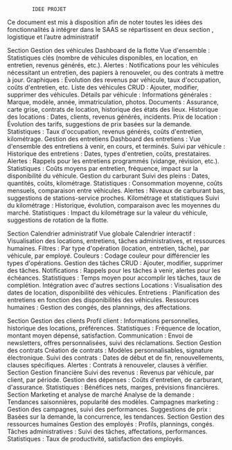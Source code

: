 			IDEE PROJET 





Ce document est mis à disposition afin de noter toutes les idées des fonctionnalités à intégrer dans le SAAS se répartissent en deux section , logistique et l’autre administratif 
	
Section Gestion des véhicules
Dashboard de la flotte
Vue d'ensemble : Statistiques clés (nombre de véhicules disponibles, en location, en entretien, revenus générés, etc.).
Alertes : Notifications pour les véhicules nécessitant un entretien, des papiers à renouveler, ou des contrats à mettre à jour.
Graphiques : Évolution des revenus par véhicule, taux d'occupation, coûts d'entretien, etc.
Liste des véhicules
CRUD : Ajouter, modifier, supprimer des véhicules.
Détails par véhicule :
Informations générales : Marque, modèle, année, immatriculation, photos.
Documents : Assurance, carte grise, contrats de location, historique des états des lieux.
Historique des locations : Dates, clients, revenus générés, incidents.
Prix de location : Évolution des tarifs, suggestions de prix basées sur la demande.
Statistiques : Taux d'occupation, revenus générés, coûts d'entretien, kilométrage.
Gestion des entretiens
Dashboard des entretiens : Vue d'ensemble des entretiens à venir, en cours, et terminés.
Suivi par véhicule :
Historique des entretiens : Dates, types d'entretien, coûts, prestataires.
Alertes : Rappels pour les entretiens programmés (vidange, révision, etc.).
Statistiques : Coûts moyens par entretien, fréquence, impact sur la disponibilité du véhicule.
Gestion du carburant
Suivi des pleins : Dates, quantités, coûts, kilométrage.
Statistiques : Consommation moyenne, coûts mensuels, comparaison entre véhicules.
Alertes : Niveaux de carburant bas, suggestions de stations-service proches.
Kilométrage et statistiques
Suivi du kilométrage : Historique, évolution, comparaison avec les moyennes du marché.
Statistiques : Impact du kilométrage sur la valeur du véhicule, suggestions de rotation de la flotte.

Section Calendrier administratif
Vue globale
Calendrier interactif : Visualisation des locations, entretiens, tâches administratives, et ressources humaines.
Filtres : Par type d'opération (location, entretien, tâche), par véhicule, par employé.
Couleurs : Codage couleur pour différencier les types d'opérations.
Gestion des tâches
CRUD : Ajouter, modifier, supprimer des tâches.
Notifications : Rappels pour les tâches à venir, alertes pour les échéances.
Statistiques : Temps moyen pour accomplir les tâches, taux de complétion.
Intégration avec d'autres sections
Locations : Visualisation des dates de location, disponibilité des véhicules.
Entretiens : Planification des entretiens en fonction des disponibilités des véhicules.
Ressources humaines : Gestion des congés, des plannings, des affectations.

Section Gestion des clients
Profil client : Informations personnelles, historique des locations, préférences.
Statistiques : Fréquence de location, montant moyen dépensé, satisfaction.
Communication : Envoi de newsletters, offres personnalisées, suivi des réclamations.
Section Gestion des contrats
Création de contrats : Modèles personnalisables, signature électronique.
Suivi des contrats : Dates de début et de fin, renouvellements, clauses spécifiques.
Alertes : Contrats à renouveler, clauses à vérifier.
Section Gestion financière
Suivi des revenus : Revenus par véhicule, par client, par période.
Gestion des dépenses : Coûts d'entretien, de carburant, d'assurance.
Statistiques : Bénéfices nets, marges, prévisions financières.
Section Marketing et analyse de marché
Analyse de la demande : Tendances saisonnières, popularité des modèles.
Campagnes marketing : Gestion des campagnes, suivi des performances.
Suggestions de prix : Basées sur la demande, la concurrence, les tendances.
Section Gestion des ressources humaines
Gestion des employés : Profils, plannings, congés.
Tâches administratives : Suivi des tâches, affectations, performances.
Statistiques : Taux de productivité, satisfaction des employés.










